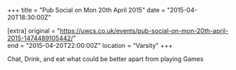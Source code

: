 +++
title = "Pub Social on Mon 20th April 2015"
date = "2015-04-20T18:30:00Z"

[extra]
original = "https://uwcs.co.uk/events/pub-social-on-mon-20th-april-2015-1474489105442/"    
end = "2015-04-20T22:00:00Z"
location = "Varsity"
+++

Chat, Drink, and eat what could be better apart from playing Games

